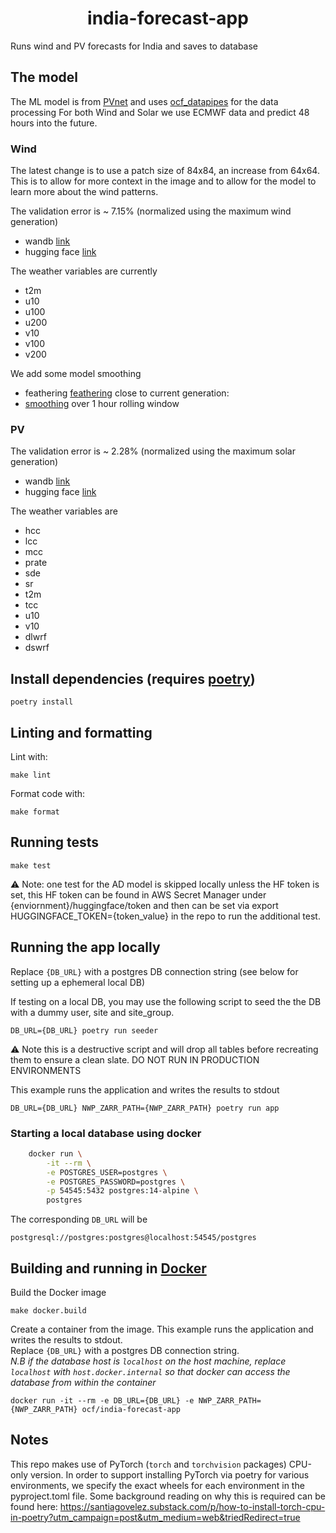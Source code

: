 <h1 align="center">india-forecast-app</h1>

Runs wind and PV forecasts for India and saves to database

## The model

The ML model is from [PVnet](https://github.com/openclimatefix/PVNet) and uses [ocf_datapipes](https://github.com/openclimatefix/ocf_datapipes) for the data processing
For both Wind and Solar we use ECMWF data and predict 48 hours into the future. 

### Wind

The latest change is to use a patch size of 84x84, an increase from 64x64. 
This is to allow for more context in the image and to allow for the model to learn more about the wind patterns.

The validation error is ~ 7.15% (normalized using the maximum wind generation)

- wandb [link](https://wandb.ai/openclimatefix/india/runs/xdlew7ib)
- hugging face [link](https://huggingface.co/openclimatefix/windnet_india)

The weather variables are currently
- t2m
- u10
- u100
- u200
- v10
- v100
- v200

We add some model smoothing
- feathering [feathering](https://github.com/openclimatefix/india-forecast-app/blob/main/india_forecast_app/models/pvnet/model.py#L131) close to current generation: 
- [smoothing](https://github.com/openclimatefix/india-forecast-app/blob/main/india_forecast_app/models/pvnet/model.py#L188) over 1 hour rolling window


### PV

The validation error is ~ 2.28% (normalized using the maximum solar generation)

- wandb [link](https://wandb.ai/openclimatefix/pvnet_india2.1/runs/o4xpvzrc)
- hugging face [link](https://huggingface.co/openclimatefix/pvnet_india)

The weather variables are
- hcc
- lcc
- mcc
- prate
- sde
- sr
- t2m
- tcc
- u10
- v10
- dlwrf
- dswrf

## Install dependencies (requires [poetry](https://python-poetry.org/))

```
poetry install
```

## Linting and formatting

Lint with:
```
make lint
```

Format code with:
```
make format
```

## Running tests

```
make test
```

⚠️ Note: one test for the AD model is skipped locally unless the HF token is set, this HF token can be found in AWS Secret Manager under {enviornment}/huggingface/token and then can be set via export HUGGINGFACE_TOKEN={token_value} in the repo to run the additional test. 

## Running the app locally
Replace `{DB_URL}` with a postgres DB connection string (see below for setting up a ephemeral local DB)

If testing on a local DB, you may use the following script to seed the the DB with a dummy user, site and site_group. 
```
DB_URL={DB_URL} poetry run seeder
```
⚠️ Note this is a destructive script and will drop all tables before recreating them to ensure a clean slate. DO NOT RUN IN PRODUCTION ENVIRONMENTS

This example runs the application and writes the results to stdout
```
DB_URL={DB_URL} NWP_ZARR_PATH={NWP_ZARR_PATH} poetry run app
```

### Starting a local database using docker

```bash
    docker run \
        -it --rm \
        -e POSTGRES_USER=postgres \
        -e POSTGRES_PASSWORD=postgres \
        -p 54545:5432 postgres:14-alpine \
        postgres
```

The corresponding `DB_URL` will be

`postgresql://postgres:postgres@localhost:54545/postgres`

## Building and running in [Docker](https://www.docker.com/)

Build the Docker image
```
make docker.build
```

Create a container from the image. This example runs the application and writes the results to stdout.\
Replace `{DB_URL}` with a postgres DB connection string.\
*N.B if the database host is `localhost` on the host machine, replace `localhost` with `host.docker.internal` so that docker can access the database from within the container*
```
docker run -it --rm -e DB_URL={DB_URL} -e NWP_ZARR_PATH={NWP_ZARR_PATH} ocf/india-forecast-app
```

## Notes

This repo makes use of PyTorch (`torch` and `torchvision` packages) CPU-only version. In order to support installing PyTorch via poetry for various environments, we specify the exact wheels for each environment in the pyproject.toml file. Some background reading on why this is required can be found here: https://santiagovelez.substack.com/p/how-to-install-torch-cpu-in-poetry?utm_campaign=post&utm_medium=web&triedRedirect=true 
